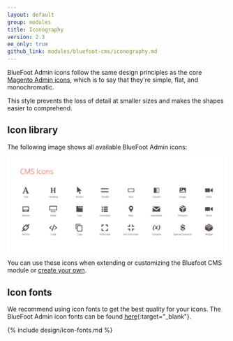 ```yaml
---
layout: default
group: modules
title: Iconography
version: 2.3
ee_only: true
github_link: modules/bluefoot-cms/iconography.md
---
```


BlueFoot Admin icons follow the same design principles as the core [Magento Admin icons]({{page.baseurl}}pattern-library/graphics/iconography/iconography.html), which is to say that they're simple, flat, and monochromatic.

This style prevents the loss of detail at smaller sizes and makes the shapes easier to comprehend.

## Icon library
The following image shows all available BlueFoot Admin icons:

![BlueFoot admin icons](images/bluefoot-icons.png)

You can use these icons when extending or customizing the Bluefoot CMS module or [create your own]({{page.baseurl}}pattern-library/graphics/iconography/iconography.html#creating-icons).

## Icon fonts
We recommend using icon fonts to get the best quality for your icons. The BlueFoot Admin icon fonts can be found [here](https://github.com/magento-obsessive-owls/bluefoot/tree/master/app/code/Gene/BlueFoot/view/frontend/web/fonts/bluefoot){:target="\_blank"}.

{% include design/icon-fonts.md %}
